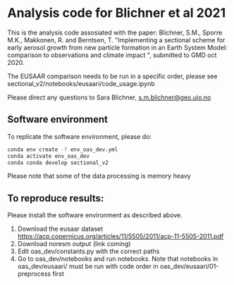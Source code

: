 # Analysis code for Blichner et al 2021

This is the analysis code assosiated with the paper:
Blichner, S.M., Sporre M.K., Makkonen, R. and Berntsen, T. "Implementing a sectional scheme for early aerosol growth from new particle formation in an Earth System Model: comparison to observations and climate impact
", submitted to GMD oct 2020. 

The EUSAAR comparison needs to be run in a specific order, please see
sectional_v2/notebooks/eusaari/code_usage.ipynb

Please direct any questions to Sara Blichner, s.m.blichner@geo.uio.no

## Software environment

To replicate the software environment, please do:
```bash 
conda env create -f env_oas_dev.yml
conda activate env_oas_dev
conda conda develop sectional_v2
```

Please note that some of the data processing is memory heavy

## To reproduce results:
Please install the software environment as described above.
1. Download the eusaar dataset https://acp.copernicus.org/articles/11/5505/2011/acp-11-5505-2011.pdf
2. Download noresm output (link coming)
3. Edit oas_dev/constants.py with the correct paths
4. Go to oas_dev/notebooks and run notebooks. 
Note that notebooks in oas_dev/eusaari/ must be run with code order in oas_dev/eusaari/01-preprocess first
 